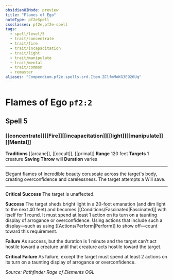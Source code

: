 ```yaml
---
obsidianUIMode: preview
title: "Flames of Ego"
noteType: pf2eSpell
cssclasses: pf2e,pf2e-spell
tags:
  - spell/level/5
  - trait/concentrate
  - trait/fire
  - trait/incapacitation
  - trait/light
  - trait/manipulate
  - trait/mental
  - trait/common
  - remaster
aliases: "Compendium.pf2e.spells-srd.Item.ZClfmMoKG3E926Uq" 
---
```

# Flames of Ego  `pf2:2`  
## Spell 5
### [[concentrate]][[Fire]][[incapacitation]][[light]][[manipulate]][[Mental]]
**Traditions** [[arcane]], [[occult]], [[primal]]
**Range** 120 feet
**Targets** 1 creature
**Saving Throw**  will
**Duration** varies
* * * 
Elegant flames of incredible beauty coruscate across the target's body, creating overconfidence and carelessness. The target attempts a Will save.

* * *

**Critical Success** The target is unaffected.

**Success** The target sheds bright light in a 20-foot emanation (and dim light to the next 40 feet) and becomes [[Conditions/Fascinated|Fascinated]] with itself for 1 round. It must spend at least 1 action on its turn on a taunting display of arrogance or overconfidence. Using actions that include such a display—such as using [[Actions/Perform|Perform]] to show off—count toward this requirement.

**Failure** As success, but the duration is 1 minute and the target can't act hostile toward a creature until that creature acts hostile toward the target.

**Critical Failure** As failure, except the target must spend at least 2 actions on its turn on a taunting display of arrogance or overconfidence.

*Source: Pathfinder Rage of Elements*
*OGL*